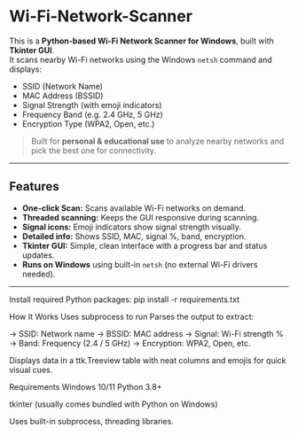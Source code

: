# Wi-Fi-Network-Scanner
This is a **Python-based Wi-Fi Network Scanner for Windows**, built with **Tkinter GUI**.  
It scans nearby Wi-Fi networks using the Windows `netsh` command and displays:

-  SSID (Network Name)
-  MAC Address (BSSID)
-  Signal Strength (with emoji indicators)
-  Frequency Band (e.g. 2.4 GHz, 5 GHz)
-  Encryption Type (WPA2, Open, etc.)

>  Built for **personal & educational use** to analyze nearby networks and pick the best one for connectivity.

---

## Features

-  **One-click Scan:** Scans available Wi-Fi networks on demand.
-  **Threaded scanning:** Keeps the GUI responsive during scanning.
-  **Signal icons:** Emoji indicators show signal strength visually.
-  **Detailed info:** Shows SSID, MAC, signal %, band, encryption.
-  **Tkinter GUI:** Simple, clean interface with a progress bar and status updates.
-  **Runs on Windows** using built-in `netsh` (no external Wi-Fi drivers needed).

---
Install required Python packages:
pip install -r requirements.txt

 How It Works
Uses subprocess to run
Parses the output to extract:

-> SSID: Network name
-> BSSID: MAC address
-> Signal: Wi-Fi strength %
-> Band: Frequency (2.4 / 5 GHz)
-> Encryption: WPA2, Open, etc.

Displays data in a ttk.Treeview table with neat columns and emojis for quick visual cues.

Requirements
Windows 10/11
Python 3.8+

tkinter (usually comes bundled with Python on Windows)

Uses built-in subprocess, threading libraries.
